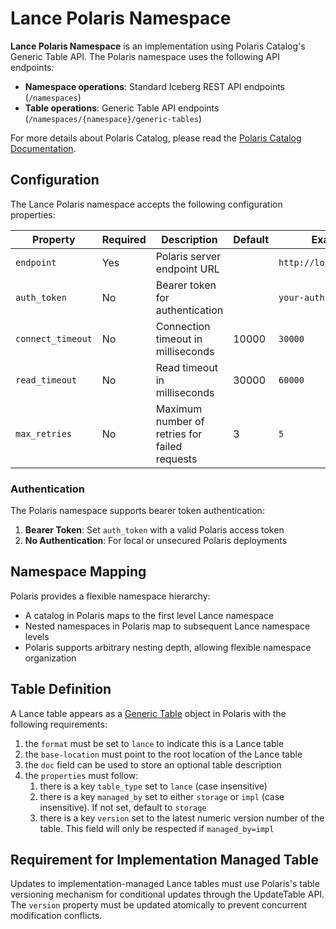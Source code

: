 # Lance Polaris Namespace

**Lance Polaris Namespace** is an implementation using Polaris Catalog's Generic Table API.
The Polaris namespace uses the following API endpoints:
- **Namespace operations**: Standard Iceberg REST API endpoints (`/namespaces`)
- **Table operations**: Generic Table API endpoints (`/namespaces/{namespace}/generic-tables`)

For more details about Polaris Catalog, please read the [Polaris Catalog Documentation](https://polaris.apache.org).

## Configuration

The Lance Polaris namespace accepts the following configuration properties:

| Property          | Required | Description                                    | Default | Example                    |
|-------------------|----------|------------------------------------------------|---------|----------------------------|
| `endpoint`        | Yes      | Polaris server endpoint URL                   |         | `http://localhost:8182`    |
| `auth_token`      | No       | Bearer token for authentication               |         | `your-auth-token`          |
| `connect_timeout` | No       | Connection timeout in milliseconds            | 10000   | `30000`                    |
| `read_timeout`    | No       | Read timeout in milliseconds                  | 30000   | `60000`                    |
| `max_retries`     | No       | Maximum number of retries for failed requests | 3       | `5`                        |

### Authentication

The Polaris namespace supports bearer token authentication:

1. **Bearer Token**: Set `auth_token` with a valid Polaris access token
2. **No Authentication**: For local or unsecured Polaris deployments

## Namespace Mapping

Polaris provides a flexible namespace hierarchy:

- A catalog in Polaris maps to the first level Lance namespace
- Nested namespaces in Polaris map to subsequent Lance namespace levels
- Polaris supports arbitrary nesting depth, allowing flexible namespace organization

## Table Definition

A Lance table appears as a [Generic Table](https://github.com/polaris-catalog/polaris/blob/main/spec/polaris-catalog-apis/generic-tables-api.yaml)
object in Polaris with the following requirements:

1. the `format` must be set to `lance` to indicate this is a Lance table
2. the `base-location` must point to the root location of the Lance table
3. the `doc` field can be used to store an optional table description
4. the `properties` must follow:
   1. there is a key `table_type` set to `lance` (case insensitive)
   2. there is a key `managed_by` set to either `storage` or `impl` (case insensitive). If not set, default to `storage`
   3. there is a key `version` set to the latest numeric version number of the table. This field will only be respected if `managed_by=impl`

## Requirement for Implementation Managed Table

Updates to implementation-managed Lance tables must use Polaris's table versioning mechanism
for conditional updates through the UpdateTable API. The `version` property must be updated atomically
to prevent concurrent modification conflicts.